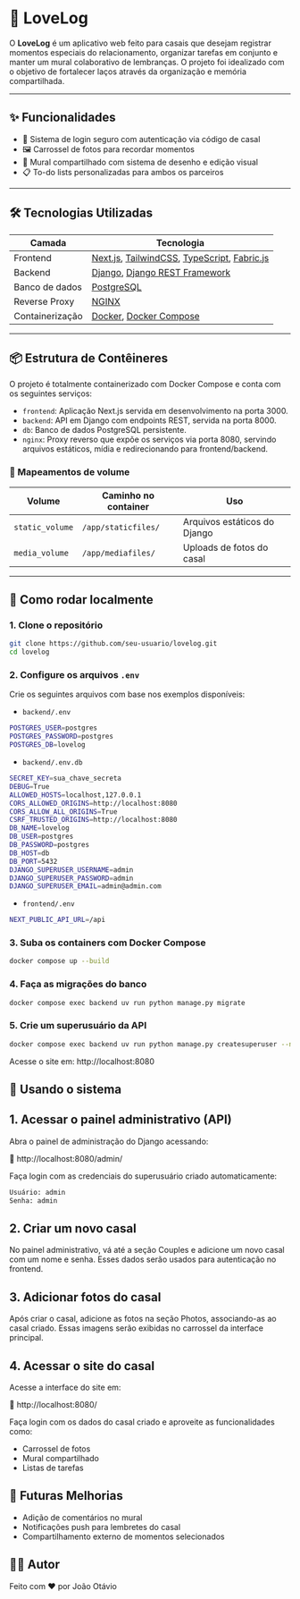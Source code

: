 # 💖 LoveLog

O **LoveLog** é um aplicativo web feito para casais que desejam registrar momentos especiais do relacionamento, organizar tarefas em conjunto e manter um mural colaborativo de lembranças. O projeto foi idealizado com o objetivo de fortalecer laços através da organização e memória compartilhada.

---

## ✨ Funcionalidades

- 🔐 Sistema de login seguro com autenticação via código de casal
- 🖼️ Carrossel de fotos para recordar momentos
- 🧠 Mural compartilhado com sistema de desenho e edição visual
- 📋 To-do lists personalizadas para ambos os parceiros

---

## 🛠️ Tecnologias Utilizadas

| Camada     | Tecnologia                    |
|------------|-------------------------------|
| Frontend   | [Next.js](https://nextjs.org/), [TailwindCSS](https://tailwindcss.com/), [TypeScript](https://www.typescriptlang.org/), [Fabric.js](http://fabricjs.com/) |
| Backend    | [Django](https://www.djangoproject.com/), [Django REST Framework](https://www.django-rest-framework.org/) |
| Banco de dados | [PostgreSQL](https://www.postgresql.org/) |
| Reverse Proxy | [NGINX](https://www.nginx.com/) |
| Containerização | [Docker](https://www.docker.com/), [Docker Compose](https://docs.docker.com/compose/) |

---

## 📦 Estrutura de Contêineres

O projeto é totalmente containerizado com Docker Compose e conta com os seguintes serviços:

- `frontend`: Aplicação Next.js servida em desenvolvimento na porta 3000.
- `backend`: API em Django com endpoints REST, servida na porta 8000.
- `db`: Banco de dados PostgreSQL persistente.
- `nginx`: Proxy reverso que expõe os serviços via porta 8080, servindo arquivos estáticos, mídia e redirecionando para frontend/backend.

### 🔗 Mapeamentos de volume

| Volume        | Caminho no container     | Uso                        |
|---------------|--------------------------|-----------------------------|
| `static_volume` | `/app/staticfiles/`      | Arquivos estáticos do Django |
| `media_volume`  | `/app/mediafiles/`       | Uploads de fotos do casal    |

---

## 🚀 Como rodar localmente

### 1. Clone o repositório

```bash
git clone https://github.com/seu-usuario/lovelog.git
cd lovelog
``` 

### 2. Configure os arquivos `.env`

Crie os seguintes arquivos com base nos exemplos disponíveis:

- `backend/.env`
```bash
POSTGRES_USER=postgres
POSTGRES_PASSWORD=postgres
POSTGRES_DB=lovelog
``` 
- `backend/.env.db`
```bash
SECRET_KEY=sua_chave_secreta
DEBUG=True
ALLOWED_HOSTS=localhost,127.0.0.1
CORS_ALLOWED_ORIGINS=http://localhost:8080
CORS_ALLOW_ALL_ORIGINS=True
CSRF_TRUSTED_ORIGINS=http://localhost:8080
DB_NAME=lovelog
DB_USER=postgres
DB_PASSWORD=postgres
DB_HOST=db
DB_PORT=5432
DJANGO_SUPERUSER_USERNAME=admin
DJANGO_SUPERUSER_PASSWORD=admin
DJANGO_SUPERUSER_EMAIL=admin@admin.com
``` 
- `frontend/.env`
```bash
NEXT_PUBLIC_API_URL=/api
``` 

### 3. Suba os containers com Docker Compose

```bash
docker compose up --build
``` 

### 4. Faça as migrações do banco
```bash
docker compose exec backend uv run python manage.py migrate
``` 

### 5. Crie um superusuário da API
```bash
docker compose exec backend uv run python manage.py createsuperuser --noinput
``` 

Acesse o site em: http://localhost:8080

## 🧪 Usando o sistema

## 1. Acessar o painel administrativo (API)
Abra o painel de administração do Django acessando: 

🔗 http://localhost:8080/admin/

Faça login com as credenciais do superusuário criado automaticamente:
```bash
Usuário: admin  
Senha: admin
``` 

## 2. Criar um novo casal
No painel administrativo, vá até a seção Couples e adicione um novo casal com um nome e senha.
Esses dados serão usados para autenticação no frontend.

## 3. Adicionar fotos do casal
Após criar o casal, adicione as fotos na seção Photos, associando-as ao casal criado.
Essas imagens serão exibidas no carrossel da interface principal.

## 4. Acessar o site do casal
Acesse a interface do site em:

🔗 http://localhost:8080/

Faça login com os dados do casal criado e aproveite as funcionalidades como:
- Carrossel de fotos
- Mural compartilhado
- Listas de tarefas


## 📌 Futuras Melhorias

- Adição de comentários no mural
- Notificações push para lembretes do casal
- Compartilhamento externo de momentos selecionados

## 👨‍💻 Autor

Feito com ❤️ por João Otávio
